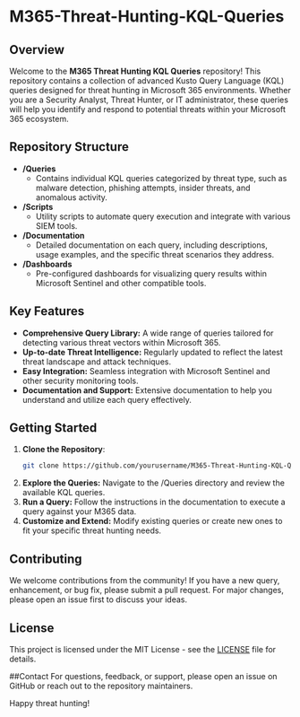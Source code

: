# M365-Threat-Hunting-KQL-Queries
## Overview

Welcome to the **M365 Threat Hunting KQL Queries** repository! This repository contains a collection of advanced Kusto Query Language (KQL) queries designed for threat hunting in Microsoft 365 environments. Whether you are a Security Analyst, Threat Hunter, or IT administrator, these queries will help you identify and respond to potential threats within your Microsoft 365 ecosystem.

## Repository Structure

- **/Queries**
  - Contains individual KQL queries categorized by threat type, such as malware detection, phishing attempts, insider threats, and anomalous activity.
- **/Scripts**
  - Utility scripts to automate query execution and integrate with various SIEM tools.
- **/Documentation**
  - Detailed documentation on each query, including descriptions, usage examples, and the specific threat scenarios they address.
- **/Dashboards**
  - Pre-configured dashboards for visualizing query results within Microsoft Sentinel and other compatible tools.


## Key Features

- **Comprehensive Query Library:** A wide range of queries tailored for detecting various threat vectors within Microsoft 365.
- **Up-to-date Threat Intelligence:** Regularly updated to reflect the latest threat landscape and attack techniques.
- **Easy Integration:** Seamless integration with Microsoft Sentinel and other security monitoring tools.
- **Documentation and Support:** Extensive documentation to help you understand and utilize each query effectively.

## Getting Started

1. **Clone the Repository**:
   ```sh
   git clone https://github.com/yourusername/M365-Threat-Hunting-KQL-Queries.git
2. **Explore the Queries:** Navigate to the /Queries directory and review the available KQL queries.
3. **Run a Query:** Follow the instructions in the documentation to execute a query against your M365 data.
4. **Customize and Extend:** Modify existing queries or create new ones to fit your specific threat hunting needs.

## Contributing
We welcome contributions from the community! If you have a new query, enhancement, or bug fix, please submit a pull request. For major changes, please open an issue first to discuss your ideas.

## License
This project is licensed under the MIT License - see the  [LICENSE](LICENSE) file for details.

##Contact
For questions, feedback, or support, please open an issue on GitHub or reach out to the repository maintainers.

Happy threat hunting!
